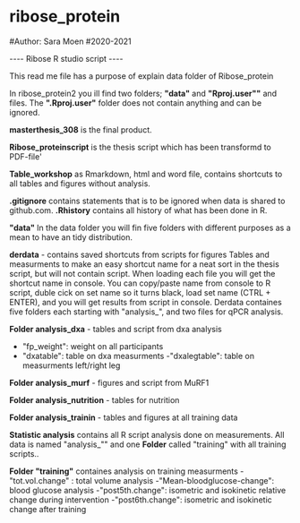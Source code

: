 # ribose_protein
#Author: Sara Moen
#2020-2021



---- Ribose R studio script ----

This read me file has a purpose of explain data folder of Ribose_protein


In ribose_protein2 you ill find two folders; **"data"** and **"Rproj.user""** and files.
The **".Rproj.user"** folder does not contain anything and can be ignored.

**masterthesis_308** is the final product.

**Ribose_proteinscript** is the thesis script which has been transformd to PDF-file'

**Table_workshop** as Rmarkdown, html and word file, contains shortcuts to all tables and figures without analysis.

**.gitignore** contains statements that is to be ignored when data is shared to github.com.
**.Rhistory** contains all history of what has been done in R. 

**"data"**
In the data folder you will fin five folders with different purposes as a mean to have an tidy distribution.

**derdata** - contains saved shortcuts from scripts for figures
Tables and measurments to make an easy shortcut name for a neat sort in the thesis script, but will not contain script. When loading each file you will get the shortcut name in console. You can copy/paste name from console to R script, duble cick on set name so it turns black, load set name (CTRL + ENTER), and you will get results from script in console.
Derdata containes five folders each starting with "analysis_", and two files for qPCR analysis.

**Folder analysis_dxa** - tables and script from dxa analysis
- "fp_weight": weight on all participants
- "dxatable": table on dxa measurments
-"dxalegtable": table on measurments left/right leg

**Folder analysis_murf** - figures and script from MuRF1 

**Folder analysis_nutrition** - tables for nutrition

**Folder analysis_trainin** - tables and figures at all training data



**Statistic analysis** contains all R script analysis done on measurements. All data is named "analysis_"" and one **Folder** called "training" with all training scripts..

**Folder "training"** containes analysis on training measurments
-"tot.vol.change" : total volume analysis
-"Mean-bloodglucose-change": blood glucose analysis
-"post5th.change": isometric and isokinetic relative change during intervention
-"post6th.change": isometric and isokinetic change after training




